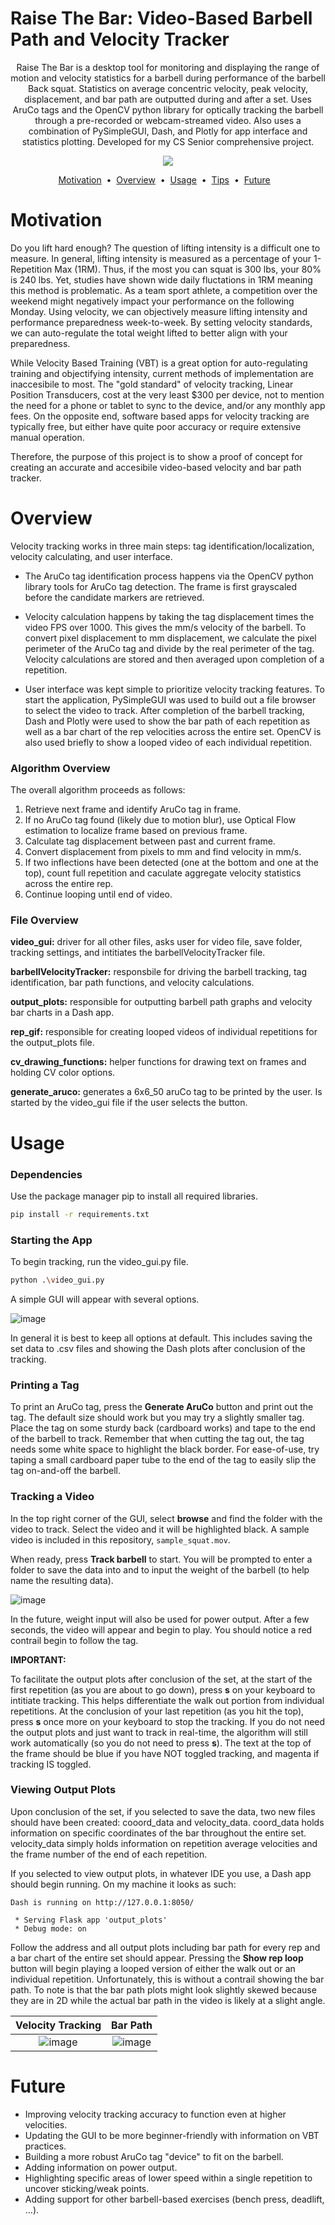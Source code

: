 # Raise The Bar: Video-Based Barbell Path and Velocity Tracker

<p align="center">
Raise The Bar is a desktop tool for monitoring and displaying the range of motion and velocity statistics for a barbell during performance of the barbell Back squat. 
Statistics on average concentric velocity, peak velocity, displacement, and bar path are outputted during and after a set.
Uses AruCo tags and the OpenCV python library for optically tracking the barbell through a pre-recorded or webcam-streamed video. 
Also uses a combination of PySimpleGUI, Dash, and Plotly for app interface and statistics plotting.
Developed for my CS Senior comprehensive project.
</p>

<p align="center">
  <img src="https://user-images.githubusercontent.com/70167258/207141756-217b32fb-82f6-44b5-a3af-33199319f12b.png" />
</p>

<p align="center">
<a href="#Motivation">Motivation</a> &nbsp;&bull;&nbsp;
<a href="#Overview">Overview</a> &nbsp;&bull;&nbsp;
<a href="#Usage">Usage</a> &nbsp;&bull;&nbsp;
<a href="#Tips">Tips</a> &nbsp;&bull;&nbsp;
<a href="#Future">Future</a> &nbsp;&nbsp; 
</p>

# Motivation
Do you lift hard enough? 
The question of lifting intensity is a difficult one to measure. 
In general, lifting intensity is measured as a percentage of your 1-Repetition Max (1RM). 
Thus, if the most you can squat is 300 lbs, your 80% is 240 lbs. 
Yet, studies have shown wide daily fluctations in 1RM meaning this method is problematic.
As a team sport athlete, a competition over the weekend might negatively impact your performance on the following Monday.
Using velocity, we can objectively measure lifting intensity and performance preparedness week-to-week.
By setting velocity standards, we can auto-regulate the total weight lifted to better align with your preparedness.

While Velocity Based Training (VBT) is a great option for auto-regulating training and objectifying intensity, current methods of implementation are inaccesibile to most. 
The "gold standard" of velocity tracking, Linear Position Transducers, cost at the very least $300 per device, not to mention the need for a phone or tablet to sync to the device, and/or any monthly app fees. 
On the opposite end, software based apps for velocity tracking are typically free, but either have quite poor accuracy or require extensive manual operation.

Therefore, the purpose of this project is to show a proof of concept for creating an accurate and accesibile video-based velocity and bar path tracker.

# Overview
Velocity tracking works in three main steps: tag identification/localization, velocity calculating, and user interface.
* The AruCo tag identification process happens via the OpenCV python library tools for AruCo tag detection.
    The frame is first grayscaled before the candidate markers are retrieved.

* Velocity calculation happens by taking the tag displacement times the video FPS over 1000. 
    This gives the mm/s velocity of the barbell.
    To convert pixel displacement to mm displacement, we calculate the pixel perimeter of the AruCo tag and divide by the real perimeter of the tag.
    Velocity calculations are stored and then averaged upon completion of a repetition.

* User interface was kept simple to prioritize velocity tracking features.
    To start the application, PySimpleGUI was used to build out a file browser to select the video to track.
    After completion of the barbell tracking, Dash and Plotly were used to show the bar path of each repetition as well as a bar chart of the rep velocities across the entire set. 
    OpenCV is also used briefly to show a looped video of each individual repetition.

### Algorithm Overview
The overall algorithm proceeds as follows:
1. Retrieve next frame and identify AruCo tag in frame.
2. If no AruCo tag found (likely due to motion blur), use Optical Flow estimation to localize frame based on previous frame.
3. Calculate tag displacement between past and current frame.
4. Convert displacement from pixels to mm and find velocity in mm/s. 
5. If two inflections have been detected (one at the bottom and one at the top), count full repetition and caculate aggregate velocity statistics across the entire rep.
6. Continue looping until end of video.

### File Overview
**video_gui:** driver for all other files, asks user for video file, save folder, tracking settings, and intitiates the barbellVelocityTracker file.

**barbellVelocityTracker:** responsbile for driving the barbell tracking, tag identification, bar path functions, and velocity calculations.

**output_plots:** responsible for outputting barbell path graphs and velocity bar charts in a Dash app.

**rep_gif:** responsible for creating looped videos of individual repetitions for the output_plots file.

**cv_drawing_functions:** helper functions for drawing text on frames and holding CV color options.

**generate_aruco:** generates a 6x6_50 aruCo tag to be printed by the user. Is started by the video_gui file if the user selects the button.



# Usage
### Dependencies
Use the package manager pip to install all required libraries.
```bash
pip install -r requirements.txt
```

### Starting the App
To begin tracking, run the video_gui.py file.
```bash
python .\video_gui.py
```

A simple GUI will appear with several options. 

![image](https://user-images.githubusercontent.com/70167258/207139464-c85499aa-ade1-4401-ba67-9f53020fc195.png)

In general it is best to keep all options at default.
This includes saving the set data to .csv files and showing the Dash plots after conclusion of the tracking.

### Printing a Tag
To print an AruCo tag, press the **Generate AruCo** button and print out the tag.
The default size should work but you may try a slightly smaller tag.
Place the tag on some sturdy back (cardboard works) and tape to the end of the barbell to track.
Remember that when cutting the tag out, the tag needs some white space to highlight the black border.
For ease-of-use, try taping a small cardboard paper tube to the end of the tag to easily slip the tag on-and-off the barbell.


### Tracking a Video
In the top right corner of the GUI, select **browse** and find the folder with the video to track.
Select the video and it will be highlighted black.
A sample video is included in this repository, ```sample_squat.mov```.

When ready, press **Track barbell** to start.
You will be prompted to enter a folder to save the data into and to input the weight of the barbell (to help name the resulting data).

![image](https://user-images.githubusercontent.com/70167258/207139575-65c9028f-9347-47cf-b73b-a6390e836ca5.png)

In the future, weight input will also be used for power output.
After a few seconds, the video will appear and begin to play.
You should notice a red contrail begin to follow the tag.

**IMPORTANT:**

To facilitate the output plots after conclusion of the set, at the start of the first repetition (as you are about to go down), press **s** on your keyboard to intitiate tracking. This helps differentiate the walk out portion from individual repetitions. At the conclusion of your last repetition (as you hit the top), press **s** once more on your keyboard to stop the tracking.
If you do not need the output plots and just want to track in real-time, the algorithm will still work automatically (so you do not need to press **s**).
The text at the top of the frame should be blue if you have NOT toggled tracking, and magenta if tracking IS toggled.


### Viewing Output Plots

Upon conclusion of the set, if you selected to save the data, two new files should have been created: cooord_data and velocity_data.
coord_data holds information on specific coordinates of the bar throughout the entire set.
velocity_data simply holds information on repetition average velocities and the frame number of the end of each repetition.

If you selected to view output plots, in whatever IDE you use, a Dash app should begin running. On my machine it looks as such:
```
Dash is running on http://127.0.0.1:8050/

 * Serving Flask app 'output_plots'
 * Debug mode: on
```

Follow the address and all output plots including bar path for every rep and a bar chart of the entire set should appear.
Pressing the **Show rep loop** button will begin playing a looped version of either the walk out or an individual repetition.
Unfortunately, this is without a contrail showing the bar path.
To note is that the bar path plots might look slightly skewed because they are in 2D while the actual bar path in the video is likely at a slight angle.




Velocity Tracking          |  Bar Path
:-------------------------:|:-------------------------:
![image](https://user-images.githubusercontent.com/70167258/207140929-67e10329-db3c-4d5d-8a20-3ef873dd3263.png)  |  ![image](https://user-images.githubusercontent.com/70167258/207141248-f96d0a5b-8cbe-4cf1-bdc8-cd152973a3d5.png)


# Future
* Improving velocity tracking accuracy to function even at higher velocities.
* Updating the GUI to be more beginner-friendly with information on VBT practices.
* Building a more robust AruCo tag "device" to fit on the barbell.
* Adding information on power output.
* Highlighting specific areas of lower speed within a single repetition to uncover sticking/weak points.
* Adding support for other barbell-based exercises (bench press, deadlift, ...).

